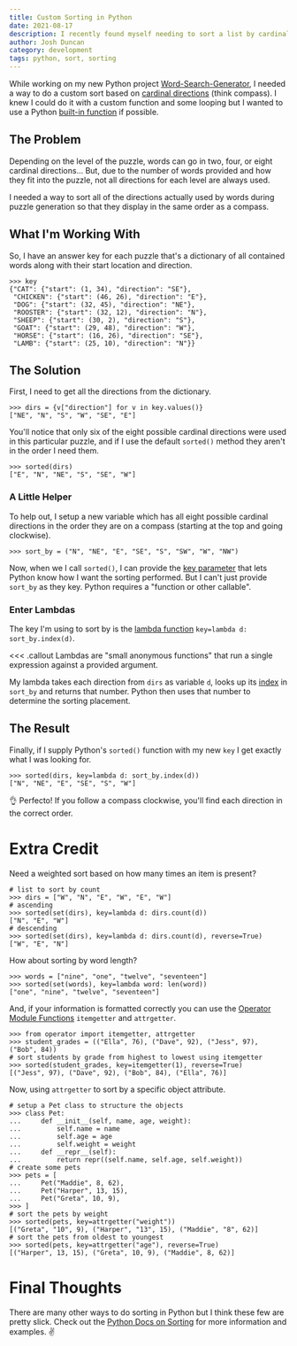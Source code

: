 ```yaml
---
title: Custom Sorting in Python
date: 2021-08-17
description: I recently found myself needing to sort a list by cardinal directions. Here's a super simple solution to do custom sorting in Python.
author: Josh Duncan
category: development
tags: python, sort, sorting
---
```


While working on my new Python project [Word-Search-Generator](https://github.com/joshbduncan/word-search-generator), I needed a way to do a custom sort based on [cardinal directions](https://en.wikipedia.org/wiki/cardinal_direction) (think compass). I knew I could do it with a custom function and some looping but I wanted to use a Python [built-in function](https://docs.python.org/3/library/functions.html#built-in-functions) if possible.

## The Problem

Depending on the level of the puzzle, words can go in two, four, or eight cardinal directions... But, due to the number of words provided and how they fit into the puzzle, not all directions for each level are always used.

I needed a way to sort all of the directions actually used by words during puzzle generation so that they display in the same order as a compass.

## What I'm Working With

So, I have an answer key for each puzzle that's a dictionary of all contained words along with their start location and direction.

```pycon
>>> key
{"CAT": {"start": (1, 34), "direction": "SE"},
 "CHICKEN": {"start": (46, 26), "direction": "E"},
 "DOG": {"start": (32, 45), "direction": "NE"},
 "ROOSTER": {"start": (32, 12), "direction": "N"},
 "SHEEP": {"start": (30, 2), "direction": "S"},
 "GOAT": {"start": (29, 48), "direction": "W"},
 "HORSE": {"start": (16, 26), "direction": "SE"},
 "LAMB": {"start": (25, 10), "direction": "N"}}
```

## The Solution

First, I need to get all the directions from the dictionary.

```pycon
>>> dirs = {v["direction"] for v in key.values()}
["NE", "N", "S", "W", "SE", "E"]
```

You'll notice that only six of the eight possible cardinal directions were used in this particular puzzle, and if I use the default `sorted()` method they aren't in the order I need them.

```pycon
>>> sorted(dirs)
["E", "N", "NE", "S", "SE", "W"]
```

### A Little Helper

To help out, I setup a new variable which has all eight possible cardinal directions in the order they are on a compass (starting at the top and going clockwise).

```pycon
>>> sort_by = ("N", "NE", "E", "SE", "S", "SW", "W", "NW")
```

Now, when we I call `sorted()`, I can provide the [key parameter](https://docs.python.org/3/howto/sorting.html#key-functions) that lets Python know how I want the sorting performed. But I can't just provide `sort_by` as they key. Python requires a "function or other callable".

### Enter Lambdas

The key I'm using to sort by is the [lambda function](https://docs.python.org/3/tutorial/controlflow.html#lambda-expressions) `key=lambda d: sort_by.index(d)`.

<<< .callout
Lambdas are "small anonymous functions" that run a single expression against a provided argument.
>>>


My lambda takes each direction from `dirs` as variable `d`, looks up its [index](https://docs.python.org/3/tutorial/datastructures.html#data-structures) in `sort_by` and returns that number. Python then uses that number to determine the sorting placement.

## The Result

Finally, if I supply Python's `sorted()` function with my new `key` I get exactly what I was looking for.

```pycon
>>> sorted(dirs, key=lambda d: sort_by.index(d))
["N", "NE", "E", "SE", "S", "W"]
```

👌 Perfecto! If you follow a compass clockwise, you'll find each direction in the correct order.

# Extra Credit

Need a weighted sort based on how many times an item is present?

```pycon
# list to sort by count
>>> dirs = ["W", "N", "E", "W", "E", "W"]
# ascending
>>> sorted(set(dirs), key=lambda d: dirs.count(d))
["N", "E", "W"]
# descending
>>> sorted(set(dirs), key=lambda d: dirs.count(d), reverse=True)
["W", "E", "N"]
```

How about sorting by word length?

```pycon
>>> words = ["nine", "one", "twelve", "seventeen"]
>>> sorted(set(words), key=lambda word: len(word))
["one", "nine", "twelve", "seventeen"]
```

And, if your information is formatted correctly you can use the [Operator Module Functions](https://docs.python.org/3/howto/sorting.html#operator-module-functions) `itemgetter` and `attrgetter`.

```pycon
>>> from operator import itemgetter, attrgetter
>>> student_grades = (("Ella", 76), ("Dave", 92), ("Jess", 97), ("Bob", 84))
# sort students by grade from highest to lowest using itemgetter
>>> sorted(student_grades, key=itemgetter(1), reverse=True)
[("Jess", 97), ("Dave", 92), ("Bob", 84), ("Ella", 76)]
```

Now, using `attrgetter` to sort by a specific object attribute.

```pycon
# setup a Pet class to structure the objects
>>> class Pet:
...     def __init__(self, name, age, weight):
...         self.name = name
...         self.age = age
...         self.weight = weight
...     def __repr__(self):
...         return repr((self.name, self.age, self.weight))
# create some pets
>>> pets = [
...     Pet("Maddie", 8, 62),
...     Pet("Harper", 13, 15),
...     Pet("Greta", 10, 9),
>>> ]
# sort the pets by weight
>>> sorted(pets, key=attrgetter("weight"))
[("Greta", "10", 9), ("Harper", "13", 15), ("Maddie", "8", 62)]
# sort the pets from oldest to youngest
>>> sorted(pets, key=attrgetter("age"), reverse=True)
[("Harper", 13, 15), ("Greta", 10, 9), ("Maddie", 8, 62)]
```

# Final Thoughts

There are many other ways to do sorting in Python but I think these few are pretty slick. Check out the [Python Docs on Sorting](https://docs.python.org/3/howto/sorting.html) for more information and examples. ✌️
